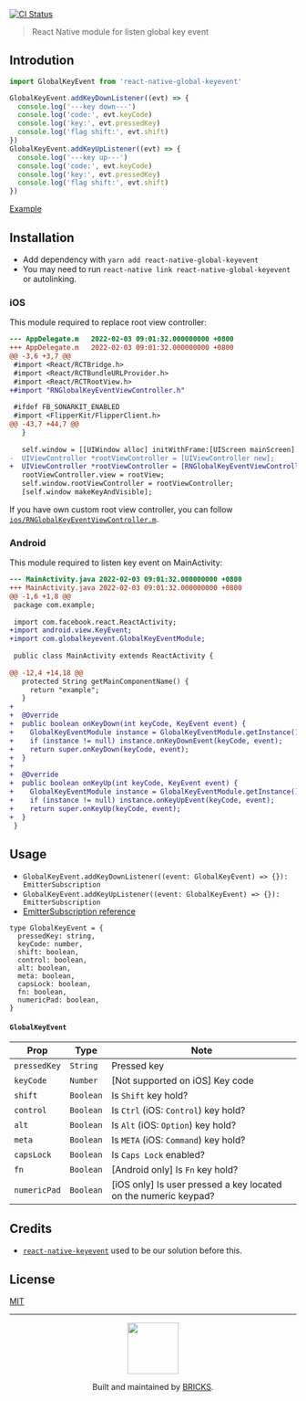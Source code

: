 [![CI Status](https://github.com/mybigday/react-native-global-keyevent/workflows/CI/badge.svg)](https://github.com/mybigday/react-native-global-keyevent)

> React Native module for listen global key event

## Introdution

```js
import GlobalKeyEvent from 'react-native-global-keyevent'

GlobalKeyEvent.addKeyDownListener((evt) => {
  console.log('---key down---')
  console.log('code:', evt.keyCode)
  console.log('key:', evt.pressedKey)
  console.log('flag shift:', evt.shift)
})
GlobalKeyEvent.addKeyUpListener((evt) => {
  console.log('---key up---')
  console.log('code:', evt.keyCode)
  console.log('key:', evt.pressedKey)
  console.log('flag shift:', evt.shift)
})
```

[Example](example/App.js)

## Installation

- Add dependency with `yarn add react-native-global-keyevent`
- You may need to run `react-native link react-native-global-keyevent` or autolinking.

### iOS

This module required to replace root view controller:

```patch
--- AppDelegate.m	2022-02-03 09:01:32.000000000 +0800
+++ AppDelegate.m	2022-02-03 09:01:32.000000000 +0800
@@ -3,6 +3,7 @@
 #import <React/RCTBridge.h>
 #import <React/RCTBundleURLProvider.h>
 #import <React/RCTRootView.h>
+#import "RNGlobalKeyEventViewController.h"
 
 #ifdef FB_SONARKIT_ENABLED
 #import <FlipperKit/FlipperClient.h>
@@ -43,7 +44,7 @@
   }
 
   self.window = [[UIWindow alloc] initWithFrame:[UIScreen mainScreen].bounds];
-  UIViewController *rootViewController = [UIViewController new];
+  UIViewController *rootViewController = [RNGlobalKeyEventViewController new];
   rootViewController.view = rootView;
   self.window.rootViewController = rootViewController;
   [self.window makeKeyAndVisible];
```

If you have own custom root view controller, you can follow [`ios/RNGlobalKeyEventViewController.m`](ios/RNGlobalKeyEventViewController.m).

### Android

This module required to listen key event on MainActivity:

```patch
--- MainActivity.java 2022-02-03 09:01:32.000000000 +0800
+++ MainActivity.java 2022-02-03 09:01:32.000000000 +0800
@@ -1,6 +1,8 @@
 package com.example;
 
 import com.facebook.react.ReactActivity;
+import android.view.KeyEvent;
+import com.globalkeyevent.GlobalKeyEventModule;
 
 public class MainActivity extends ReactActivity {
 
@@ -12,4 +14,18 @@
   protected String getMainComponentName() {
     return "example";
   }
+
+  @Override
+  public boolean onKeyDown(int keyCode, KeyEvent event) {
+    GlobalKeyEventModule instance = GlobalKeyEventModule.getInstance();
+    if (instance != null) instance.onKeyDownEvent(keyCode, event);
+    return super.onKeyDown(keyCode, event);
+  }
+
+  @Override
+  public boolean onKeyUp(int keyCode, KeyEvent event) {
+    GlobalKeyEventModule instance = GlobalKeyEventModule.getInstance();
+    if (instance != null) instance.onKeyUpEvent(keyCode, event);
+    return super.onKeyUp(keyCode, event);
+  }
 }
```

## Usage

- `GlobalKeyEvent.addKeyDownListener((event: GlobalKeyEvent) => {}): EmitterSubscription`
- `GlobalKeyEvent.addKeyUpListener((event: GlobalKeyEvent) => {}): EmitterSubscription`
- [EmitterSubscription reference](https://github.com/facebook/react-native/blob/8bd3edec88148d0ab1f225d2119435681fbbba33/Libraries/vendor/emitter/_EmitterSubscription.js)

```flow
type GlobalKeyEvent = {
  pressedKey: string,
  keyCode: number,
  shift: boolean,
  control: boolean,
  alt: boolean,
  meta: boolean,
  capsLock: boolean,
  fn: boolean,
  numericPad: boolean,
}
```

#### `GlobalKeyEvent`

| Prop          | Type        | Note                                 |
| ------------- | ------------| ------------------------------------ |
| `pressedKey`  | `String`    | Pressed key |
| `keyCode`     | `Number`    | [Not supported on iOS] Key code |
| `shift`       | `Boolean`   | Is `Shift` key hold? |
| `control`     | `Boolean`   | Is `Ctrl` (iOS: `Control`) key hold? |
| `alt`         | `Boolean`   | Is `Alt` (iOS: `Option`) key hold?  |
| `meta`        | `Boolean`   | Is `META` (iOS: `Command`) key hold? |
| `capsLock`    | `Boolean`   | Is `Caps Lock` enabled? |
| `fn`          | `Boolean`   | [Android only] Is `Fn` key hold? |
| `numericPad`  | `Boolean`   | [iOS only] Is user pressed a key located on the numeric keypad? |

## Credits

- [`react-native-keyevent`](https://github.com/kevinejohn/react-native-keyevent) used to be our solution before this.

## License

[MIT](LICENSE.md)

---

<p align="center">
  <a href="https://bricks.tools">
    <img width="90px" src="https://avatars.githubusercontent.com/u/17320237?s=200&v=4">
  </a>
  <p align="center">
    Built and maintained by <a href="https://bricks.tools">BRICKS</a>.
  </p>
</p>
